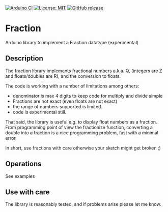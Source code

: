 
[![Arduino CI](https://github.com/RobTillaart/Fraction/workflows/Arduino%20CI/badge.svg)](https://github.com/marketplace/actions/arduino_ci)
[![License: MIT](https://img.shields.io/badge/license-MIT-green.svg)](https://github.com/RobTillaart/Fraction/blob/master/LICENSE)
[![GitHub release](https://img.shields.io/github/release/RobTillaart/Fraction.svg?maxAge=3600)](https://github.com/RobTillaart/Fraction/releases)

# Fraction

Arduino library to implement a Fraction datatype (experimental)

## Description

The fraction library implements fractional numbers a.k.a. Q, 
(integers are Z and floats/doubles are R),
and the conversion to floats.

The code is working with a number of limitations among others:
- denominator is max 4 digits to keep code for multiply and divide simple
- Fractions are not exact (even floats are not exact)
- the range of numbers supported is limited.
- code is experimental still.

That said, the library is useful e.g. to display float numbers as a fraction.
From programming point of view the fractionize function, converting a double
into a fraction is a nice programming problem, fast with a minimal error.

In short, use fractions with care otherwise your sketch might get broken ;)

## Operations

See examples

## Use with care

The library is reasonably tested, and if problems arise please let me know.

